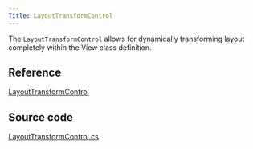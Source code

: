 ```yaml
---
Title: LayoutTransformControl
---
```

The `LayoutTransformControl` allows for dynamically transforming layout completely within the View class definition.

## Reference
[LayoutTransformControl](http://reference.avaloniaui.net/api/Avalonia.Controls/LayoutTransformControl/)

## Source code
[LayoutTransformControl.cs](https://github.com/AvaloniaUI/Avalonia/blob/master/src/Avalonia.Controls/LayoutTransformControl.cs)

